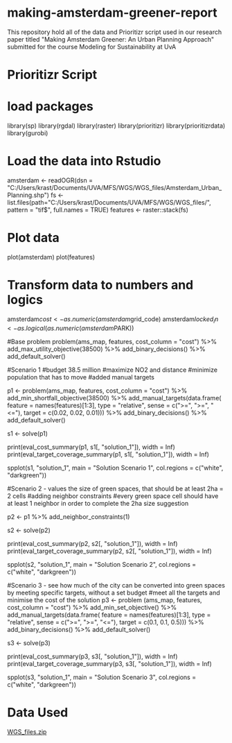 # making-amsterdam-greener-report
This repository hold all of the data and Prioritizr script used in our research paper titled "Making Amsterdam Greener: An Urban Planning Approach" submitted for the course Modeling for Sustainability at UvA


# Prioritizr Script
# load packages
library(sp)
library(rgdal)
library(raster)
library(prioritizr)
library(prioritizrdata)
library(gurobi)

  # Load the data into Rstudio
  amsterdam <- readOGR(dsn = "C:/Users/krast/Documents/UVA/MFS/WGS/WGS_files/Amsterdam_Urban_Planning.shp") 
  fs <- list.files(path="C:/Users/krast/Documents/UVA/MFS/WGS/WGS_files/", pattern = "tif$", full.names = TRUE)
  features <- raster::stack(fs)

  # Plot data
  plot(amsterdam)
  plot(features)
  
  
  # Transform data to numbers and logics
  amsterdam$cost <- as.numeric(amsterdam$grid_code)
  amsterdam$locked_in <- as.logical(as.numeric(amsterdam$PARK))
    
  #Base problem
  problem(ams_map, features, cost_column = "cost") %>%
    add_max_utility_objective(38500) %>%
    add_binary_decisions() %>%
    add_default_solver()

  #Scenario 1 
  #budget 38.5 million
  #maximize NO2 and distance
  #minimize population that has to move
  #added manual targets
  
  p1 <- problem(ams_map, features, cost_column = "cost") %>%
    add_min_shortfall_objective(38500) %>%
    add_manual_targets(data.frame(        feature = 
       names(features)[1:3], type = "relative",
       sense = c(">=", ">=", "<="), target = c(0.02, 0.02, 0.01))) %>%
    add_binary_decisions() %>%
    add_default_solver()
  
  s1 <- solve(p1)
  
  print(eval_cost_summary(p1, s1[, "solution_1"]), width = Inf)
  print(eval_target_coverage_summary(p1, s1[, "solution_1"]), width = Inf)
  
  spplot(s1, "solution_1", main = "Solution Scenario 1", col.regions = c("white", "darkgreen"))
  
  #Scenario 2 - values the size of green spaces, that should be at least 2ha = 2 cells
  #adding neighbor constraints
  #every green space cell should have at least 1 neighbor in order to complete the 2ha size suggestion
  
  p2 <- p1 %>%
    add_neighbor_constraints(1)
    

  s2 <- solve(p2)
  
  print(eval_cost_summary(p2, s2[, "solution_1"]), width = Inf)
  print(eval_target_coverage_summary(p2, s2[, "solution_1"]), width = Inf)
  
spplot(s2, "solution_1", main = "Solution Scenario 2", col.regions = c("white", "darkgreen"))


#Scenario 3 - see how much of the city can be converted into green spaces by meeting specific targets, without a set budget
#meet all the targets and minimise the cost of the solution
  p3 <- problem (ams_map, features, cost_column = "cost") %>%
    add_min_set_objective() %>%
    add_manual_targets(data.frame(        feature = 
        names(features)[1:3], type = "relative",
        sense = c(">=", ">=", "<="), target = c(0.1, 0.1, 0.5))) %>%
    add_binary_decisions() %>%
    add_default_solver()
  
  s3 <- solve(p3)
  
  print(eval_cost_summary(p3, s3[, "solution_1"]), width = Inf)
  print(eval_target_coverage_summary(p3, s3[, "solution_1"]), width = Inf)
  
  spplot(s3, "solution_1", main = "Solution Scenario 3", col.regions = c("white", "darkgreen"))

# Data Used
[WGS_files.zip](https://github.com/gabriela-perez11/gabriela-perez11.io/files/10239908/WGS_files.zip)
